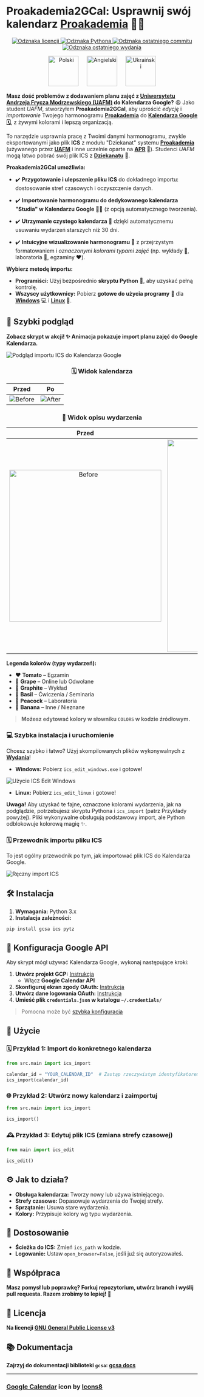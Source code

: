 # **Proakademia2GCal**: Usprawnij swój kalendarz [**Proakademia**](https://www.dlauczelni.apr.pl/) 📅✨

<p align="center">
  <a href="https://github.com/Anghkooey/Proakademia2GCal/blob/main/LICENSE">
    <img src="https://img.shields.io/github/license/Anghkooey/Proakademia2GCal?style=for-the-badge" alt="Odznaka licencji">
  </a>
  <a href="https://www.python.org/">
    <img src="https://img.shields.io/badge/Python-3776AB?style=for-the-badge&logo=python&logoColor=white" alt="Odznaka Pythona">
  </a>
  <a href="https://github.com/Anghkooey/Proakademia2GCal/commits/main">
    <img src="https://img.shields.io/github/last-commit/Anghkooey/Proakademia2GCal?style=for-the-badge" alt="Odznaka ostatniego commitu">
  </a>
  <a href="https://github.com/Anghkooey/Proakademia2GCal/releases">
    <img src="https://img.shields.io/github/release/Anghkooey/Proakademia2GCal?style=for-the-badge" alt="Odznaka ostatniego wydania">
  </a>
</p>

<p align="center">
  <a href="pl.md"><img src="flags/pl_icon.svg" width="80" alt="Polski"></a>
  <a>  </a>
  <a href="../README.md"><img src="flags/en_icon.svg" width="80" alt="Angielski"></a>
  <a>  </a>
  <a href="ua.md"><img src="flags/ua_icon.svg" width="80" alt="Ukraiński"></a>
</p>

**Masz dość problemów z dodawaniem planu zajęć z [Uniwersytetu Andrzeja Frycza Modrzewskiego (UAFM)](<(https://uafm.edu.pl/)>) do Kalendarza Google?** 😩 Jako student _UAFM_, stworzyłem **Proakademia2GCal**, aby uprościć _edycję_ i _importowanie_ Twojego harmonogramu [**Proakademia**](https://www.dlauczelni.apr.pl/) do [**Kalendarza Google 🗓️**](https://calendar.google.com/), z żywymi kolorami i lepszą organizacją.

To narzędzie usprawnia pracę z Twoimi danymi harmonogramu, zwykle eksportowanymi jako plik **ICS** z modułu "Dziekanat" systemu [**Proakademia**](https://www.dlauczelni.apr.pl/) (używanego przez [**UAFM**](https://uafm.edu.pl/) i inne uczelnie oparte na [**APR**](https://www.apr.pl/) 🚀). Studenci _UAFM_ mogą łatwo pobrać swój plik ICS z **[Dziekanatu](https://dziekanat.uafm.edu.pl/Plany/PlanyGrup)** 🔗.

**Proakademia2GCal umożliwia:**

- ✔️ **Przygotowanie i ulepszenie pliku ICS** do dokładnego importu: dostosowanie stref czasowych i oczyszczenie danych.

- ✔️ **Importowanie harmonogramu do dedykowanego kalendarza "Studia" w Kalendarzu Google** 🧙‍♂️ (z opcją automatycznego tworzenia).

- ✔️ **Utrzymanie czystego kalendarza** 🧼 dzięki automatycznemu usuwaniu wydarzeń starszych niż 30 dni.

- ✔️ **Intuicyjne wizualizowanie harmonogramu** 🎨 z przejrzystym formatowaniem i _oznaczonymi kolorami typami zajęć_ (np. wykłady 🖤, laboratoria 💙, egzaminy ❤️).

**Wybierz metodę importu:**

- **Programiści:** Użyj bezpośrednio **skryptu Python** 🐍, aby uzyskać pełną kontrolę.
- **Wszyscy użytkownicy:** Pobierz **gotowe do użycia programy** 🚀 dla [**Windows**](https://github.com/Anghkooey/Proakademia2GCal/releases) 💻 i [**Linux**](https://github.com/Anghkooey/Proakademia2GCal/releases) 🐧.

## 🚀 Szybki podgląd

**Zobacz skrypt w akcji! ✨ Animacja pokazuje import planu zajęć do Google Kalendarza.**

![Podgląd importu ICS do Kalendarza Google](preview/preview.gif)

<div align="center">
<h3>🗓️ Widok kalendarza</h3>
</div>

|                    **Przed**                    |                    **Po**                     |
| :---------------------------------------------: | :-------------------------------------------: |
| ![Before](preview/pictures/calendar_before.png) | ![After](preview/pictures/calendar_after.png) |

<div align="center">
  <h3><strong>📝 Widok opisu wydarzenia</strong></h3>
</div>

|                                   **Przed**                                   |                                   **Po**                                    |
| :---------------------------------------------------------------------------: | :-------------------------------------------------------------------------: |
| <img src="preview/pictures/description_before.png" alt="Before" width="400"/> | <img src="preview/pictures/description_after.png" alt="After" width="560"/> |

**Legenda kolorów (typy wydarzeń):**

- ❤️ **Tomato** – Egzamin
- 💜 **Grape** – Online lub Odwołane
- 🖤 **Graphite** – Wykład
- 💚 **Basil** – Ćwiczenia / Seminaria
- 💙 **Peacock** – Laboratoria
- 💛 **Banana** – Inne / Nieznane

> **Możesz edytować kolory w słowniku `COLORS` w kodzie źródłowym.**

### 💻 Szybka instalacja i uruchomienie

Chcesz szybko i łatwo? Użyj skompilowanych plików wykonywalnych z [**Wydania**](https://github.com/Anghkooey/Proakademia2GCal/releases)!

- **Windows:** Pobierz `ics_edit_windows.exe` i gotowe!

![Użycie ICS Edit Windows](preview/ics_edit_windows.gif)

- **Linux:** Pobierz `ics_edit_linux` i gotowe!

**Uwaga!** Aby uzyskać te fajne, oznaczone kolorami wydarzenia, jak na podglądzie, potrzebujesz skryptu Pythona i `ics_import` (patrz Przykłady powyżej). Pliki wykonywalne obsługują podstawowy import, ale Python odblokowuje kolorową magię ✨.

### 🗓️ Przewodnik importu pliku ICS

To jest ogólny przewodnik po tym, jak importować plik ICS do Kalendarza Google.

![Ręczny import ICS](preview/manual_import.gif)

## 🛠️ Instalacja

1. **Wymagania:** Python 3.x
2. **Instalacja zależności:**

```bash
pip install gcsa ics pytz
```

## 🔑 Konfiguracja Google API

Aby skrypt mógł używać Kalendarza Google, wykonaj następujące kroki:

1. **Utwórz projekt GCP:** [Instrukcja](https://developers.google.com/workspace/guides/create-project)
   - Włącz **Google Calendar API**
2. **Skonfiguruj ekran zgody OAuth:** [Instrukcja](https://developers.google.com/workspace/guides/configure-oauth-consent)
3. **Utwórz dane logowania OAuth:** [Instrukcja](https://developers.google.com/workspace/guides/create-credentials#oauth-client-id)
4. **Umieść plik `credentials.json` w katalogu `~/.credentials/`**

> Pomocna może być [szybka konfiguracja](https://developers.google.com/workspace/calendar/api/quickstart/python)

## 🎉 Użycie

### 🗓️ Przykład 1: Import do konkretnego kalendarza

```python
from src.main import ics_import

calendar_id = "YOUR_CALENDAR_ID"  # Zastąp rzeczywistym identyfikatorem kalendarza
ics_import(calendar_id)
```

### 🌐 Przykład 2: Utwórz nowy kalendarz i zaimportuj

```python
from src.main import ics_import

ics_import()
```

### 🕰️ Przykład 3: Edytuj plik ICS (zmiana strefy czasowej)

```python
from main import ics_edit

ics_edit()
```

## ⚙️ Jak to działa?

- **Obsługa kalendarza:** Tworzy nowy lub używa istniejącego.
- **Strefy czasowe:** Dopasowuje wydarzenia do Twojej strefy.
- **Sprzątanie:** Usuwa stare wydarzenia.
- **Kolory:** Przypisuje kolory wg typu wydarzenia.

## 🎨 Dostosowanie

- **Ścieżka do ICS:** Zmień `ics_path` w kodzie.
- **Logowanie:** Ustaw `open_browser=False`, jeśli już się autoryzowałeś.

## 🤝 Współpraca

**Masz pomysł lub poprawkę? Forkuj repozytorium, utwórz branch i wyślij pull requesta. Razem zrobimy to lepiej! 💪**

## 📜 Licencja

**Na licencji [GNU General Public License v3](https://www.google.com/search?q=LICENSE)**

## 📚 Dokumentacja

**Zajrzyj do dokumentacji biblioteki `gcsa`: [gcsa docs](https://google-calendar-simple-api.readthedocs.io/en/latest/index.html)**

---

### <a target="_blank" href="https://icons8.com/icon/Xm1BwlEApHW6/google-calendar">Google Calendar</a> icon by <a target="_blank" href="https://icons8.com">Icons8</a>
